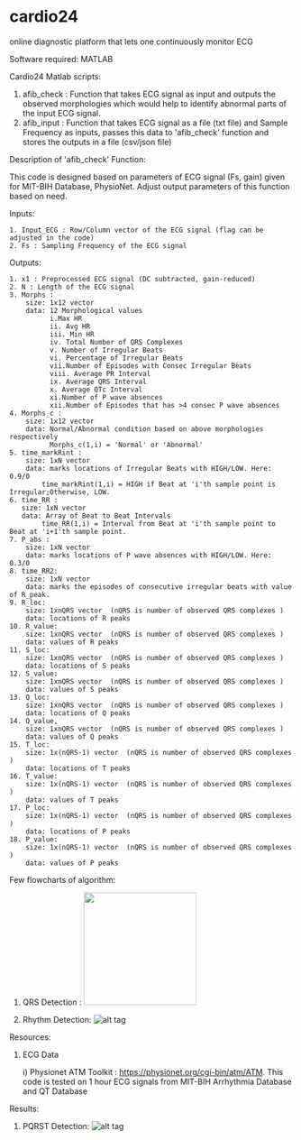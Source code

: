 # cardio24
online diagnostic platform that lets one continuously monitor ECG

Software required: MATLAB

Cardio24 Matlab scripts:
  1. afib_check : Function that takes ECG signal as input and outputs the observed morphologies which would help to identify abnormal parts of the input ECG signal.
  2. afib_input : Function that takes ECG signal as a file (txt file) and Sample Frequency as inputs, passes this data to 'afib_check' function and stores the outputs in a file (csv/json file)  

Description of 'afib_check' Function: 

  This code is designed based on parameters of ECG signal (Fs, gain) given for MIT-BIH Database, PhysioNet. Adjust output parameters of this function based on need. 
  
  Inputs:
  
    1. Input_ECG : Row/Column vector of the ECG signal (flag can be adjusted in the code)
    2. Fs : Sampling Frequency of the ECG signal
    
  Outputs:
  
    1. x1 : Preprocessed ECG signal (DC subtracted, gain-reduced)
    2. N : Length of the ECG signal
    3. Morphs : 
        size: 1x12 vector 
        data: 12 Morphological values
              i.Max HR
              ii. Avg HR
              iii. Min HR
              iv. Total Number of QRS Complexes
              v. Number of Irregular Beats
              vi. Percentage of Irregular Beats
              vii.Number of Episodes with Consec Irregular Beats
              viii. Average PR Interval
              ix. Average QRS Interval
              x. Average QTc Interval
              xi.Number of P wave absences
              xii.Number of Episodes that has >4 consec P wave absences
    4. Morphs_c :
        size: 1x12 vector 
        data: Normal/Abnormal condition based on above morphologies respectively
              Morphs_c(1,i) = 'Normal' or 'Abnormal'
    5. time_markRint : 
        size: 1xN vector
        data: marks locations of Irregular Beats with HIGH/LOW. Here: 0.9/0
            time_markRint(1,i) = HIGH if Beat at 'i'th sample point is Irregular;Otherwise, LOW.
    6. time_RR :
       size: 1xN vector
       data: Array of Beat to Beat Intervals 
            time_RR(1,i) = Interval from Beat at 'i'th sample point to Beat at 'i+1'th sample point.
    7. P_abs : 
        size: 1xN vector
        data: marks locations of P wave absences with HIGH/LOW. Here: 0.3/0
    8. time_RR2:
        size: 1xN vector
        data: marks the episodes of consecutive irregular beats with value of R_peak. 
    9. R_loc:
        size: 1xnQRS vector  (nQRS is number of observed QRS complexes )
        data: locations of R peaks
    10. R_value:
        size: 1xnQRS vector  (nQRS is number of observed QRS complexes )
        data: values of R peaks
    11. S_loc:
        size: 1xnQRS vector  (nQRS is number of observed QRS complexes )
        data: locations of S peaks
    12. S_value:
        size: 1xnQRS vector  (nQRS is number of observed QRS complexes )
        data: values of S peaks
    13. Q_loc:
        size: 1xnQRS vector  (nQRS is number of observed QRS complexes )
        data: locations of Q peaks
    14. Q_value,
        size: 1xnQRS vector  (nQRS is number of observed QRS complexes )
        data: values of Q peaks
    15. T_loc:
        size: 1x(nQRS-1) vector  (nQRS is number of observed QRS complexes )
        data: locations of T peaks
    16. T_value:
        size: 1x(nQRS-1) vector  (nQRS is number of observed QRS complexes )
        data: values of T peaks
    17. P_loc:
        size: 1x(nQRS-1) vector  (nQRS is number of observed QRS complexes )
        data: locations of P peaks
    18. P_value:
        size: 1x(nQRS-1) vector  (nQRS is number of observed QRS complexes )
        data: values of P peaks

Few flowcharts of algorithm:
1. QRS Detection :
    <img src="https://f13e59e9-a-62cb3a1a-s-sites.googlegroups.com/site/harshavardhaniitg/projects/cardio24_data/QRS%20Detection.png?attachauth=ANoY7cpWBSuV2oHcoq0m0hhM38CsSaqjawe1cv_UY5TEFP3IrTw4l0QuFYUzOibv8pCX6Wrfep8MeCsYR4qAF8dYxUcUKjWAQx5ARWYfIBWskAs5IlDEBQZpUOWsWwZJDe3_VykWVewGmzqyYWx0aj4taSCLFKIzx0wNzV-sp_-LFYXbVXAMYojsN96nAzuf_0wEojL6eIDsePj2TwU3GBinvIyjnhqrcxqKPIBpH0sSO78fErVJKTh40c-SfFZ3aCh1d95ISnuQ&attredirects" alt = " " style="width:200;height:200">

2. Rhythm Detection: 
   ![alt tag](https://f13e59e9-a-62cb3a1a-s-sites.googlegroups.com/site/harshavardhaniitg/projects/cardio24_data/Rhythm%20Detection%20FC%20Step%201.png?attachauth=ANoY7cqwPuOGCOX2zAxvWwGHNMo4gcELnbYoqoHCkMhW7oh4_-3y7SSANiI-kiPmR9qPf0GcARfyUq4v9_UrgZRWQkxlbtLuUsdmRnvznxTgen2ElpWT6XwkZxeQVL6_9Tf8TesRPFRVfZAu_I3O2UpFyj_VCua4B8keVlyLjbjSSleAw1WQ8Q4q260xlIkydrXvUnDEVflwGn0LmBKfnFbcQYNqeG_qjguFr6CgSsmXLxFLOuOuz0tRnEbm5vzUwTYZ3FK435FidpRdKPpZl3iLWR6-3TIpcA%3D%3D&attredirects=0)



Resources:
  1. ECG Data

      i) Physionet ATM Toolkit :  https://physionet.org/cgi-bin/atm/ATM. This code is tested on 1 hour ECG signals from  MIT-BIH Arrhythmia Database and QT Database
  
Results:

1. PQRST Detection:
![alt tag](https://f13e59e9-a-62cb3a1a-s-sites.googlegroups.com/site/harshavardhaniitg/projects/cardio24_data/PQRST_Det.png?attachauth=ANoY7coQpXEE_PIAfaZeZ_V78Rzpe0P2OOXg5kdowU2HCnUGL6dkcDksfW7wBrB_kcIDPU4Ail4Lo6DD0bzywt96KCZ5E7rwHAgD6jR56wCDelpte736ZAR-CDLzrjMa15TGi76u4dTKbkc74hGfuLkL02MUd9sHsSCF8DkZyDSWU4hsfP7U0Dur_GNtcxHzpBroJ6Kq1_kdjz9EC8noqJD3YBWYts_nkS3Gojsmfl-YdSI_DNi-3CEv1CxR-PsSgx1PSrjrx7KJ&attredirects=0)
